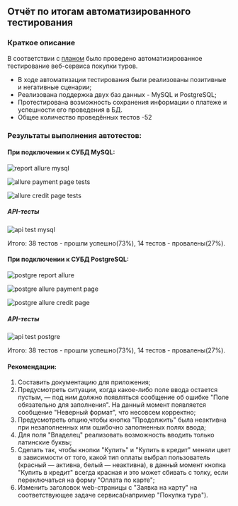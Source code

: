 ## Отчёт по итогам автоматизированного тестирования

### Краткое описание

В соответствии с [планом](https://github.com/Olelucoe/Diplom_QA/blob/main/Documents/Plan.md) было проведено автоматизированное тестирование веб-сервиса покупки туров.

- В ходе автоматизации тестирования были реализованы позитивные и негативные сценарии;
- Реализована поддержка двух баз данных - MySQL и PostgreSQL;
- Протестирована возможность сохранения информации о платеже и успешности его проведения в БД.
- Общее количество проведённых тестов -52

### Результаты выполнения автотестов:

#### При подключении к СУБД MySQL:
![report allure mysql](https://user-images.githubusercontent.com/106590777/207402185-d07542a7-f52a-47b7-8bca-176941176b8d.JPG)

![allure payment page tests](https://user-images.githubusercontent.com/106590777/207403117-e25d3099-13ff-419d-ba9b-203453fcd279.JPG)

![allure credit page tests](https://user-images.githubusercontent.com/106590777/207403179-7a688719-3b3b-48db-844d-1214303be545.JPG)

##### API-тесты
![api test mysql](https://user-images.githubusercontent.com/106590777/207402629-0d09c4c0-8d0a-4fd6-9cd5-53a711376b18.JPG)

Итого: 38 тестов - прошли успешно(73%), 14 тестов - провалены(27%).

#### При подключении к СУБД PostgreSQL:
![postgre report allure](https://user-images.githubusercontent.com/106590777/207406591-e169e545-79e1-48bd-8f8d-2441e54b5d06.JPG)

![postgre allure payment page](https://user-images.githubusercontent.com/106590777/207407074-4ef9acd9-6305-4e26-9206-60a2e3216c9b.JPG)

![postgre allure credit page](https://user-images.githubusercontent.com/106590777/207407131-042975da-29d3-4217-ad9b-0ba918fae891.JPG)

##### API-тесты
![api test postgre](https://user-images.githubusercontent.com/106590777/207407209-9ebc1aa7-6aee-4820-bfec-7912cdc29b85.JPG)

Итого: 38 тестов - прошли успешно(73%), 14 тестов - провалены(27%).

#### Рекомендации:
1. Составить документацию для приложения;
2. Предусмотреть ситуации, когда какое-либо поле ввода остается пустым, — под ним должно появляться сообщение об ошибке "Поле обязательно для заполнения". На данный момент появляется сообщение "Неверный формат", что несовсем корректно;
3. Предусмотреть опцию,чтобы кнопка "Продолжить" была неактивна при незаполненных или ошибочно заполненных полях ввода;
4. Для поля "Владелец" реализовать возможность вводить только латинские буквы;
5. Сделать так, чтобы кнопки "Купить" и "Купить в кредит" меняли цвет в зависимости от того, какой тип оплаты выбрал пользователь (красный — активна, белый — неактивна), в данный момент кнопка "Купить в кредит" всегда красная и это может сбивать с толку, если переключаться на форму "Оплата по карте";
6. Изменить заголовок web-страницы с "Заявка на карту" на соответствующее задаче сервиса(например "Покупка тура").


